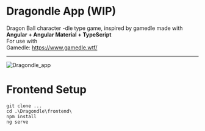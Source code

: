 # Dragondle App (WIP)
Dragon Ball character -dle type game, inspired by gamedle
made with <b>Angular + Angular Material + TypeScript</b>
<br>
For use with 
<br>
Gamedle: https://www.gamedle.wtf/
<hr>

![Dragondle_app](https://github.com/SpencerBouse/Dragondle/assets/2532755/b8b16281-4bec-410c-aa90-9d35ac849338)

# Frontend Setup

```
git clone ...
cd .\Dragondle\frontend\
npm install
ng serve
```